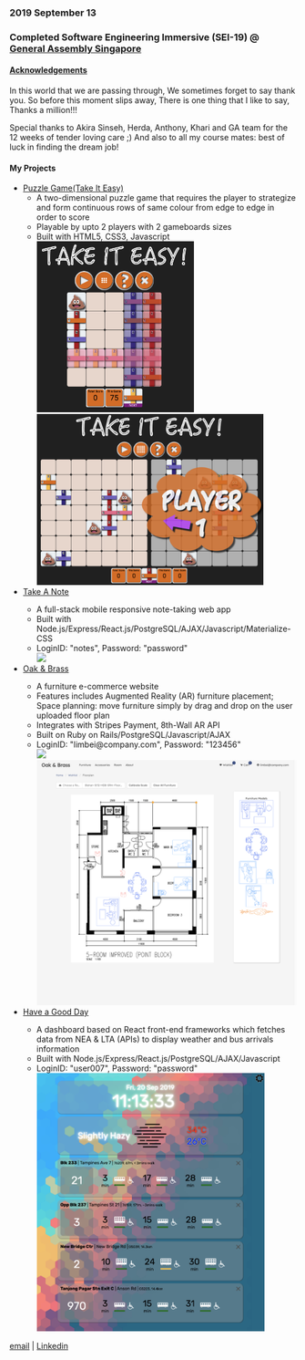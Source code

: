 <meta charset="utf-8">
<meta name="viewport" content="width=device-width">
<link rel="stylesheet" href="./styles.css">
<link href="https://fonts.googleapis.com/css?family=Merriweather:300,400,700,900&display=swap" rel="stylesheet">


<main>
    <h3>2019 September 13</h3>
    <h3>Completed Software Engineering Immersive (SEI-19) @ <a href="https://generalassemb.ly/">General Assembly Singapore</a></h3>
    <h4><u>Acknowledgements</u></h4>
    In this world that we are passing through,
    We sometimes forget to say thank you.
    So before this moment slips away,
    There is one thing that I like to say,
    Thanks a million!!!
    <p>Special thanks to Akira Sinseh, Herda, Anthony, Khari and GA team for the 12 weeks of tender loving care ;) And also to all my course mates: best of luck in finding the dream job!</p>
    <p></p>
    <h4>My Projects</h4>
    <ul>
        <li><a href="https://marcykay.github.io/sei-19/project-1/game.html">Puzzle Game(Take It Easy)</a>
            <ul>
                <li>A two-dimensional puzzle game that requires the player to strategize and form continuous rows of same colour from edge to edge in order to score</li>
                <li>Playable by upto 2 players with 2 gameboards sizes</li>
                <li>Built with HTML5, CSS3, Javascript</li>
                <img src="./images/tie_1player.png" height="300px" />
                <img src="./images/tie_2players.png" height="300px" />
            </ul>
        </li>
        <li><a href="https://sei19takeanote.herokuapp.com">Take A Note</a></li>
        <ul>
            <li>A full-stack mobile responsive note-taking web app</li>
            <li>Built with Node.js/Express/React.js/PostgreSQL/AJAX/Javascript/Materialize-CSS</li>
            <li>LoginID: "notes", Password: "password"</li>
            <img src="./images/tan_main.png" width="500px" />
        </ul>
        <li><a href="https://oakandbrass.herokuapp.com/">Oak & Brass</a></li>
        <ul>
            <li>A furniture e-commerce website</li>
            <li>Features includes Augmented Reality (AR) furniture placement; Space planning: move furniture simply by drag and drop on the user uploaded floor plan</li>
            <li>Integrates with Stripes Payment, 8th-Wall AR API</li>
            <li>Built on Ruby on Rails/PostgreSQL/Javascript/AJAX</li>
            <li>LoginID: "limbei@company.com", Password: "123456"</li>
            <img src="./images/oab_main.png" width="500px" />
            <img src="./images/oab_floorPlanner.png" width="500px" />
        </ul>
        <li><a href="https://sei19-haveagoodday.herokuapp.com/">Have a Good Day</a></li>
        <ul>
            <li>A dashboard based on React front-end frameworks which fetches data from NEA & LTA (APIs) to display weather and bus arrivals information</li>
            <li>Built with Node.js/Express/React.js/PostgreSQL/AJAX/Javascript</li>
            <li>LoginID: "user007", Password: "password"</li>
            <img src="./images/hagd_main.png" width="400px" />
        </ul>
    </ul>
</main>
<div><a href="mailto:mahchinkok@gmail.com">email</a> | <a href="https://www.linkedin.com/in/ck-mah/">Linkedin</a><div>
<script src="script.js"></script>
